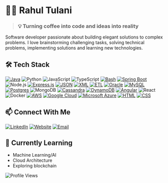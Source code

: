 <!-- ## Hi there 👋

**rahultulani/rahultulani** is a ✨ _special_ ✨ repository because its `README.md` (this file) appears on your GitHub profile.

Here are some ideas to get you started:

- 🔭 I’m currently working on ...
- 🌱 I’m currently learning ...
- 👯 I’m looking to collaborate on ...
- 🤔 I’m looking for help with ...
- 💬 Ask me about ...
- 📫 How to reach me: ...
- 😄 Pronouns: ...
- ⚡ Fun fact: ...
-->
# 👨‍💻 Rahul Tulani

> ### 💡 Turning coffee into code and ideas into reality

Software developer passionate about building elegant solutions to complex problems. I love brainstorming challenging tasks, solving technical problems, implementing solutions and learning new technologies.

## 🛠️ Tech Stack
[![Java](https://img.shields.io/badge/Java-%23ED8B00.svg?logo=openjdk&logoColor=white)](#)
![Python](https://img.shields.io/badge/-Python-3776AB?style=flat-square&logo=python&logoColor=white)
![JavaScript](https://img.shields.io/badge/-JavaScript-F7DF1E?style=flat-square&logo=javascript&logoColor=black)
![TypeScript](https://img.shields.io/badge/-TypeScript-3178C6?style=flat-square&logo=typescript&logoColor=white)
[![Bash](https://img.shields.io/badge/Bash-4EAA25?logo=gnubash&logoColor=fff)](#)
[![Spring Boot](https://img.shields.io/badge/Spring%20Boot-6DB33F?logo=springboot&logoColor=fff)](#)
![Node.js](https://img.shields.io/badge/-Node.js-339933?style=flat-square&logo=node.js&logoColor=white)
[![Express.js](https://img.shields.io/badge/Express.js-%23404d59.svg?logo=express&logoColor=%2361DAFB)](#)
[![JSON](https://img.shields.io/badge/JSON-000?logo=json&logoColor=fff)](#)
[![XML](https://img.shields.io/badge/XML-767C52?logo=xml&logoColor=fff)](#)
[![ETL](https://custom-icon-badges.demolab.com/badge/ETL-9370DB?logo=etl-logo&logoColor=fff)](#)
[![Oracle](https://custom-icon-badges.demolab.com/badge/Oracle-F80000?logo=oracle&logoColor=fff)](#)
[![MySQL](https://img.shields.io/badge/MySQL-4479A1?logo=mysql&logoColor=fff)](#)
[![Postgres](https://img.shields.io/badge/Postgres-%23316192.svg?logo=postgresql&logoColor=white)](#)
![MongoDB](https://img.shields.io/badge/-MongoDB-47A248?style=flat-square&logo=mongodb&logoColor=white)
[![Cassandra](https://img.shields.io/badge/Cassandra-%231287B1.svg?logo=apache-cassandra&logoColor=white)](#)
[![DynamoDB](https://img.shields.io/badge/DynamoDB-4053D6?logo=amazondynamodb&logoColor=fff)](#)
[![Angular](https://img.shields.io/badge/Angular-%23DD0031.svg?logo=angular&logoColor=white)](#)
![React](https://img.shields.io/badge/-React-61DAFB?style=flat-square&logo=react&logoColor=black)
![Docker](https://img.shields.io/badge/-Docker-2496ED?style=flat-square&logo=docker&logoColor=white)
[![AWS](https://img.shields.io/badge/AWS-%23FF9900.svg?logo=amazon-web-services&logoColor=white)](#)
[![Google Cloud](https://img.shields.io/badge/Google%20Cloud-%234285F4.svg?logo=google-cloud&logoColor=white)](#)
[![Microsoft Azure](https://custom-icon-badges.demolab.com/badge/Microsoft%20Azure-0089D6?logo=msazure&logoColor=white)](#)
[![HTML](https://img.shields.io/badge/HTML-%23E34F26.svg?logo=html5&logoColor=white)](#)
[![CSS](https://img.shields.io/badge/CSS-1572B6?logo=css3&logoColor=fff)](#)


## 📫 Connect With Me

[![LinkedIn](https://img.shields.io/badge/-LinkedIn-0A66C2?style=flat-square&logo=linkedin&logoColor=white)](https://www.linkedin.com/in/rahul-tulani-6271a8126/)
[![Website](https://img.shields.io/badge/-Website-FF7139?style=flat-square&logo=firefox-browser&logoColor=white)](https://rahultulani.github.io/my-portfolio/)
[![Email](https://img.shields.io/badge/-Email-EA4335?style=flat-square&logo=gmail&logoColor=white)](mailto:rahul.tulani13@gmail.com)

<!-- ## 📊 GitHub Stats

![Your GitHub stats](https://github-readme-stats.vercel.app/api?username=yourusername&show_icons=true&theme=radical)
-->

## 🌱 Currently Learning

- Machine Learning/AI
- Cloud Architecture
- Exploring blockchain

![Profile Views](https://komarev.com/ghpvc/?username=johndoe&color=brightgreen&style=flat-square)
